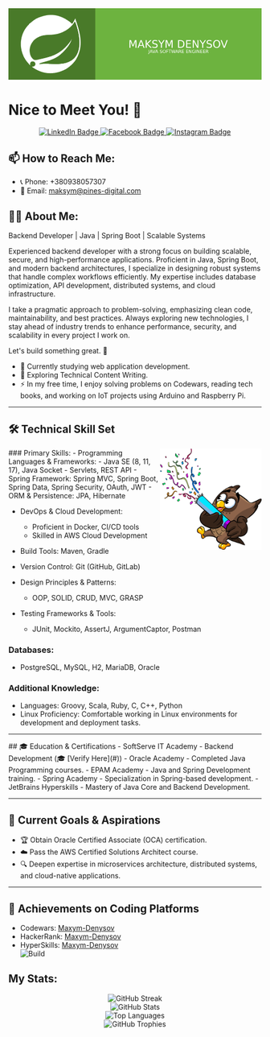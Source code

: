 <div align="center">
  <img src="https://github.com/Javac-g/Javac-g/blob/main/banner.png?raw=true" alt="Header Image" />
</div>

# Nice to Meet You! 👋

<div align="center" id="badges">
  <a href="www.linkedin.com/in/maksym-denysov">
    <img src="https://img.shields.io/badge/LinkedIn-blue?style=for-the-badge&logo=linkedin&logoColor=white" alt="LinkedIn Badge" />
  </a>
  <a href="https://www.facebook.com/maks.markes/">
    <img src="https://img.shields.io/badge/Facebook-blue?style=for-the-badge&logo=facebook&logoColor=white" alt="Facebook Badge" />
  </a>
  <a href="https://www.instagram.com/max_java_dev/">
    <img src="https://img.shields.io/badge/Instagram-orange?style=for-the-badge&logo=Instagram&logoColor=white" alt="Instagram Badge" />
  </a>
</div>

## 📫 How to Reach Me:

- 📞 Phone: +380938057307
- 📧 Email: [maksym@pines-digital.com](mailto:maksym@pines-digital.com)

## 👨‍💻 About Me:

Backend Developer | Java | Spring Boot | Scalable Systems

Experienced backend developer with a strong focus on building scalable, secure, and high-performance applications. Proficient in Java, Spring Boot, and modern backend architectures, I specialize in designing robust systems that handle complex workflows efficiently. My expertise includes database optimization, API development, distributed systems, and cloud infrastructure.

I take a pragmatic approach to problem-solving, emphasizing clean code, maintainability, and best practices. Always exploring new technologies, I stay ahead of industry trends to enhance performance, security, and scalability in every project I work on.

Let's build something great. 🚀

- :telescope: Currently studying web application development.
- :seedling: Exploring Technical Content Writing.
- :zap: In my free time, I enjoy solving problems on Codewars, reading tech books, and working on IoT projects using Arduino and Raspberry Pi.

---


## 🛠️ Technical Skill Set  
<div>
  <img align="right" width="40%" src="owl.png">
</div>
<p align="left">
### Primary Skills:  
- Programming Languages & Frameworks:  
  - Java SE (8, 11, 17), Java Socket  
  - Servlets, REST API  
  - Spring Framework: Spring MVC, Spring Boot, Spring Data, Spring Security, OAuth, JWT  
  - ORM & Persistence: JPA, Hibernate  

- DevOps & Cloud Development:  
  - Proficient in Docker, CI/CD tools  
  - Skilled in AWS Cloud Development  

- Build Tools: Maven, Gradle  
- Version Control: Git (GitHub, GitLab)  
- Design Principles & Patterns:  
  - OOP, SOLID, CRUD, MVC, GRASP  

- Testing Frameworks & Tools:  
  - JUnit, Mockito, AssertJ, ArgumentCaptor, Postman  

### Databases:  
- PostgreSQL, MySQL, H2, MariaDB, Oracle  

### Additional Knowledge:  
- Languages: Groovy, Scala, Ruby, C, C++, Python  
- Linux Proficiency: Comfortable working in Linux environments for development and deployment tasks.  

---
</p>
## 🎓 Education & Certifications  
- SoftServe IT Academy - Backend Development (🎓 [Verify Here](#))  
- Oracle Academy - Completed Java Programming courses.  
- EPAM Academy - Java and Spring Development training.  
- Spring Academy - Specialization in Spring-based development.  
- JetBrains Hyperskills - Mastery of Java Core and Backend Development.  

---

## 🌟 Current Goals & Aspirations  
- 🏆 Obtain Oracle Certified Associate (OCA) certification.  
- ☁️ Pass the AWS Certified Solutions Architect course.  
- 🔍 Deepen expertise in microservices architecture, distributed systems, and cloud-native applications.  

---

## 🎯 Achievements on Coding Platforms  
- Codewars: [Maxym-Denysov](https://www.codewars.com/users/Maxym-Denysov)  
- HackerRank: [Maxym-Denysov](https://www.hackerrank.com/profile/adamsmatthew70)  
- HyperSkills: [Maxym-Denysov](https://hyperskill.org/profile/496853247)  
![Build](https://github.com/Javac-g/PizzaCloud/actions/workflows/ci.yml/badge.svg)


## My Stats:

<div align="center">
  <img src="http://github-readme-streak-stats.herokuapp.com?user=Javac-g&theme=monokai-metallian&date_format=M%20j%5B%2C%20Y%5D" alt="GitHub Streak" />
</div>

<div align="center">
  <img src="https://github-readme-stats.vercel.app/api?username=Javac-g&show_icons=true&theme=tokyonight" alt="GitHub Stats" />
</div>

<div align="center">
  <img src="https://github-readme-stats.vercel.app/api/top-langs/?username=Javac-g&layout=compact&theme=tokyonight" alt="Top Languages" />
</div>

<div align="center">
  <img src="https://github-profile-trophy.vercel.app/?username=Javac-g&theme=onedark" alt="GitHub Trophies" />
</div>
